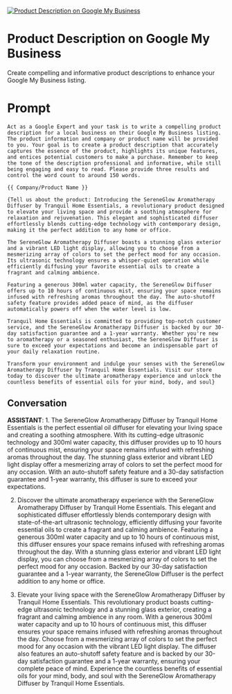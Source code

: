 
[![Product Description on Google My Business](https://flow-prompt-covers.s3.us-west-1.amazonaws.com/icon/cute/cute_1.png)]()
# Product Description on Google My Business 
Create compelling and informative product descriptions to enhance your Google My Business listing.

# Prompt

```
Act as a Google Expert and your task is to write a compelling product description for a local business on their Google My Business listing. The product information and company or product name will be provided to you. Your goal is to create a product description that accurately captures the essence of the product, highlights its unique features, and entices potential customers to make a purchase. Remember to keep the tone of the description professional and informative, while still being engaging and easy to read. Please provide three results and control the word count to around 150 words.

{{ Company/Product Name }}

{Tell us about the product: Introducing the SereneGlow Aromatherapy Diffuser by Tranquil Home Essentials, a revolutionary product designed to elevate your living space and provide a soothing atmosphere for relaxation and rejuvenation. This elegant and sophisticated diffuser effortlessly blends cutting-edge technology with contemporary design, making it the perfect addition to any home or office.

The SereneGlow Aromatherapy Diffuser boasts a stunning glass exterior and a vibrant LED light display, allowing you to choose from a mesmerizing array of colors to set the perfect mood for any occasion. Its ultrasonic technology ensures a whisper-quiet operation while efficiently diffusing your favorite essential oils to create a fragrant and calming ambience.

Featuring a generous 300ml water capacity, the SereneGlow Diffuser offers up to 10 hours of continuous mist, ensuring your space remains infused with refreshing aromas throughout the day. The auto-shutoff safety feature provides added peace of mind, as the diffuser automatically powers off when the water level is low.

Tranquil Home Essentials is committed to providing top-notch customer service, and the SereneGlow Aromatherapy Diffuser is backed by our 30-day satisfaction guarantee and a 1-year warranty. Whether you're new to aromatherapy or a seasoned enthusiast, the SereneGlow Diffuser is sure to exceed your expectations and become an indispensable part of your daily relaxation routine.

Transform your environment and indulge your senses with the SereneGlow Aromatherapy Diffuser by Tranquil Home Essentials. Visit our store today to discover the ultimate aromatherapy experience and unlock the countless benefits of essential oils for your mind, body, and soul}
```

## Conversation

**ASSISTANT**: 1. The SereneGlow Aromatherapy Diffuser by Tranquil Home Essentials is the perfect essential oil diffuser for elevating your living space and creating a soothing atmosphere. With its cutting-edge ultrasonic technology and 300ml water capacity, this diffuser provides up to 10 hours of continuous mist, ensuring your space remains infused with refreshing aromas throughout the day. The stunning glass exterior and vibrant LED light display offer a mesmerizing array of colors to set the perfect mood for any occasion. With an auto-shutoff safety feature and a 30-day satisfaction guarantee and 1-year warranty, this diffuser is sure to exceed your expectations.



2. Discover the ultimate aromatherapy experience with the SereneGlow Aromatherapy Diffuser by Tranquil Home Essentials. This elegant and sophisticated diffuser effortlessly blends contemporary design with state-of-the-art ultrasonic technology, efficiently diffusing your favorite essential oils to create a fragrant and calming ambience. Featuring a generous 300ml water capacity and up to 10 hours of continuous mist, this diffuser ensures your space remains infused with refreshing aromas throughout the day. With a stunning glass exterior and vibrant LED light display, you can choose from a mesmerizing array of colors to set the perfect mood for any occasion. Backed by our 30-day satisfaction guarantee and a 1-year warranty, the SereneGlow Diffuser is the perfect addition to any home or office.



3. Elevate your living space with the SereneGlow Aromatherapy Diffuser by Tranquil Home Essentials. This revolutionary product boasts cutting-edge ultrasonic technology and a stunning glass exterior, creating a fragrant and calming ambience in any room. With a generous 300ml water capacity and up to 10 hours of continuous mist, this diffuser ensures your space remains infused with refreshing aromas throughout the day. Choose from a mesmerizing array of colors to set the perfect mood for any occasion with the vibrant LED light display. The diffuser also features an auto-shutoff safety feature and is backed by our 30-day satisfaction guarantee and a 1-year warranty, ensuring your complete peace of mind. Experience the countless benefits of essential oils for your mind, body, and soul with the SereneGlow Aromatherapy Diffuser by Tranquil Home Essentials.


